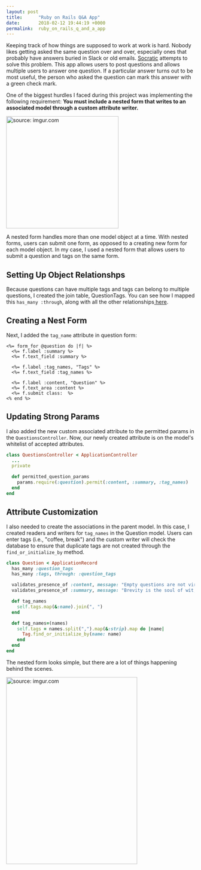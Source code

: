 ```yaml
---
layout: post
title:      "Ruby on Rails Q&A App"
date:       2018-02-12 19:44:19 +0000
permalink:  ruby_on_rails_q_and_a_app
---
```



Keeping track of how things are supposed to work at work is hard. Nobody likes getting asked the same question over and over, especially ones that probably have answers buried in Slack or old emails. [Socratic](https://github.com/hcarnes/socratic) attempts to solve this problem. This app allows users to post questions and allows multiple users to answer one question. If a particular answer turns out to be most useful, the person who asked the question can mark this answer with a green check mark.

One of the biggest hurdles I faced during this project was implementing the following requirement:  **You must include a nested form that writes to an associated model through a custom attribute writer.**

<a href="https://imgur.com/2Sgaasn"><img src="https://i.imgur.com/2Sgaasn.gif" title="source: imgur.com" height="300" width="300" /></a>

A nested form handles more than one model object at a time. With nested forms, users can submit one form, as opposed to a creating new form for each model object. In my case, I used a nested form that allows users to submit a question and tags on the same form. 

## Setting Up Object Relationshps

Because questions can have multiple tags and tags can belong to multiple questions, I created the join table, QuestionTags. You can see how I mapped this `has_many :through`, along with all the other relationships[ here](https://docs.google.com/spreadsheets/d/1DLd3Y9fC0-vweIqquSyq3wj5PhdbTabyXca-roWh__4/edit#gid=2001163121). 

## Creating a Nest Form

Next, I added the `tag_name` attribute in question form:

```erb
<%= form_for @question do |f| %>
  <%= f.label :summary %>
  <%= f.text_field :summary %>

  <%= f.label :tag_names, "Tags" %>
  <%= f.text_field :tag_names %>

  <%= f.label :content, "Question" %>
  <%= f.text_area :content %>
  <%= f.submit class:  %>
<% end %>
```

## Updating Strong Params

I also added the new custom associated attribute to the permitted params in the `QuestionsController`. Now, our newly created attribute is on the model's whitelist of accepted attributes.

```ruby
class QuestionsController < ApplicationController
  ...
  private

  def permitted_question_params
    params.require(:question).permit(:content, :summary, :tag_names)
  end
end
```
## Attribute Customization

I also needed to create the associations in the parent model. In this case, I created readers and writers for `tag_names` in the Question model. Users can enter tags (i.e., "coffee, break") and the custom writer will check the database to ensure that duplicate tags are not created through the `find_or_initialize_by` method.

```ruby
class Question < ApplicationRecord
  has_many :question_tags
  has_many :tags, through: :question_tags

  validates_presence_of :content, message: "Empty questions are not virtuous"
  validates_presence_of :summary, message: "Brevity is the soul of wit, so summary is required"

  def tag_names
    self.tags.map(&:name).join(", ")
  end

  def tag_names=(names)
    self.tags = names.split(",").map(&:strip).map do |name|
      Tag.find_or_initialize_by(name: name)
    end
  end
end
```

The nested form looks simple, but there are a lot of things happening behind the scenes.

<a href="https://imgur.com/xip4utG"><img src="https://i.imgur.com/xip4utG.png" title="source: imgur.com" height="500" width="350" /></a>


